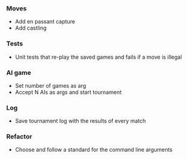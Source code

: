 ### Moves

* Add en passant capture
* Add castling

### Tests

* Unit tests that re-play the saved games and fails if a move is illegal

### AI game

* Set number of games as arg
* Accept N AIs as args and start tournament

### Log

* Save tournament log with the results of every match

### Refactor

* Choose and follow a standard for the command line arguments 
